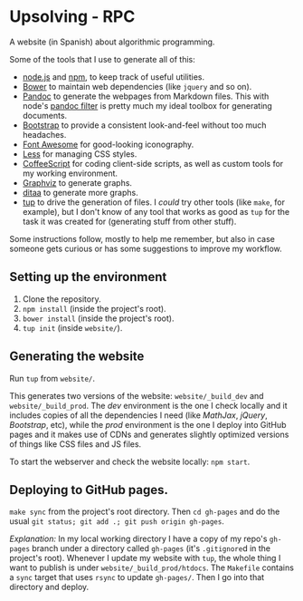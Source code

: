 # Upsolving - RPC

A website (in Spanish) about algorithmic programming.

Some of the tools that I use to generate all of this:

* [node.js][node] and [npm][npm], to keep track of useful utilities.
* [Bower][bower] to maintain web dependencies (like `jquery` and so on).
* [Pandoc][pandoc] to generate the webpages from Markdown files. This with
  node's [pandoc filter][node-pandoc] is pretty much my ideal toolbox for
  generating documents.
* [Bootstrap][bootstrap] to provide a consistent look-and-feel without too
  much headaches.
* [Font Awesome][font-awesome] for good-looking iconography.
* [Less][less] for managing CSS styles.
* [CoffeeScript][coffee] for coding client-side scripts, as well as custom
  tools for my working environment.
* [Graphviz][graphviz] to generate graphs.
* [ditaa][ditaa] to generate more graphs.
* [tup][tup] to drive the generation of files. I *could* try other tools (like
  `make`, for example), but I don't know of any tool that works as good as
  `tup` for the task it was created for (generating stuff from other stuff).

Some instructions follow, mostly to help me remember, but also in case someone
gets curious or has some suggestions to improve my workflow.

## Setting up the environment

1. Clone the repository.
2. `npm install` (inside the project's root).
3. `bower install` (inside the project's root).
4. `tup init` (inside `website/`).

## Generating the website

Run `tup` from `website/`.

This generates two versions of the website: `website/_build_dev` and
`website/_build_prod`. The *dev* environment is the one I check locally and it
includes copies of all the dependencies I need (like *MathJax*, *jQuery*,
*Bootstrap*, etc), while the *prod* environment is the one I deploy into
GitHub pages and it makes use of CDNs and generates slightly optimized
versions of things like CSS files and JS files.

To start the webserver and check the website locally: `npm start`.

## Deploying to GitHub pages.

`make sync` from the project's root directory. Then `cd gh-pages` and do the
usual `git status; git add .; git push origin gh-pages`.

*Explanation:* In my local working directory I have a copy of my repo's
`gh-pages` branch under a directory called `gh-pages` (it's `.gitignore`d in
the project's root). Whenever I update my website with `tup`, the whole thing
I want to publish is under `website/_build_prod/htdocs`. The `Makefile`
contains a `sync` target that uses `rsync` to update `gh-pages/`. Then I go
into that directory and deploy.

[bootstrap]: http://getbootstrap.com/
[bower]: http://bower.io/
[coffee]: http://coffeescript.org/
[ditaa]: http://ditaa.sourceforge.net/
[font-awesome]: http://fontawesome.io/
[graphviz]: http://www.graphviz.org/
[less]: http://lesscss.org/
[node]: http://nodejs.org/
[node-pandoc]: https://github.com/mvhenderson/pandoc-filter-node
[npm]: https://npmjs.org/
[pandoc]: http://johnmacfarlane.net/pandoc/
[tup]: http://gittup.org/tup/
